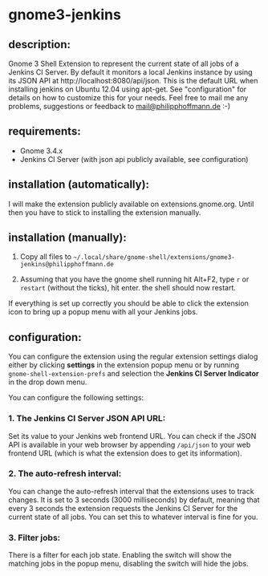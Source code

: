 # gnome3-jenkins

## description:
Gnome 3 Shell Extension to represent the current state of all jobs of a Jenkins CI Server.
By default it monitors a local Jenkins instance by using its JSON API at http://localhost:8080/api/json.
This is the default URL when installing jenkins on Ubuntu 12.04 using apt-get.
See "configuration" for details on how to customize this for your needs.
Feel free to mail me any problems, suggestions or feedback to mail@philipphoffmann.de :-)

## requirements:
- Gnome 3.4.x
- Jenkins CI Server (with json api publicly available, see configuration)

## installation (automatically):
I will make the extension publicly available on extensions.gnome.org. Until then you have to stick to installing the extension manually. 

## installation (manually):
1. Copy all files to `~/.local/share/gnome-shell/extensions/gnome3-jenkins@philipphoffmann.de`

2. Assuming that you have the gnome shell running hit Alt+F2, type `r` or `restart` (without the ticks), hit enter. the shell should now restart.

If everything is set up correctly you should be able to click the extension icon to bring up a popup menu with all your Jenkins jobs. 

## configuration:
You can configure the extension using the regular extension settings dialog either by clicking **settings** in the extension popup menu or by running `gnome-shell-extension-prefs` and selection the **Jenkins CI Server Indicator** in the drop down menu. 

You can configure the following settings:

### 1. The Jenkins CI Server JSON API URL:
Set its value to your Jenkins web frontend URL.
You can check if the JSON API is available in your web browser by appending `/api/json` to your web frontend URL (which is what the extension does to get its information).

### 2. The auto-refresh interval:
You can change the auto-refresh interval that the extensions uses to track changes.
It is set to 3 seconds (3000 milliseconds) by default, meaning that every 3 seconds the extension requests the Jenkins CI Server for the current state of all jobs.
You can set this to whatever interval is fine for you.

### 3. Filter jobs:
There is a filter for each job state. Enabling the switch will show the matching jobs in the popup menu, disabling the switch will hide the jobs.
